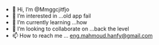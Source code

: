 - 👋 Hi, I’m @Mmggcjitfjo
- 👀 I’m interested in ...old app fail
- 🌱 I’m currently learning ...how
- 💞️ I’m looking to collaborate on ...back the level 
- 📫 How to reach me ... eng.mahmoud.hanfy@gmail.com

<!---
Mmggcjitfjo/Mmggcjitfjo is a ✨ special ✨ repository because its `README.md` (this file) appears on your GitHub profile.
You can click the Preview link to take a look at your changes.
--->
